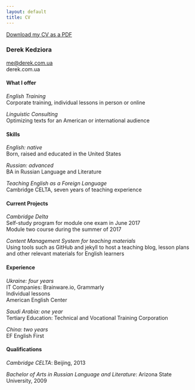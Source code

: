 ```yaml
---
layout: default
title: CV
---
```

[Download my CV as a PDF](derek_cv.pdf)

### Derek Kedziora
me@derek.com.ua  
derek.com.ua  

#### What I offer 
*English Training*  
Corporate training, individual lessons in person or online 
 
*Linguistic Consulting*  
Optimizing texts for an American or international audience  

#### Skills  
*English: native*  
Born, raised and educated in the United States

*Russian: advanced*  
BA in Russian Language and Literature

*Teaching English as a Foreign Language*  
Cambridge CELTA, seven years of teaching experience  

#### Current Projects
*Cambridge Delta*  
Self-study program for module one exam in June 2017  
Module two course during the summer of 2017

*Content Management System for teaching materials*  
Using tools such as GitHub and jekyll to host a teaching blog, lesson plans and other relevant materials for English learners

#### Experience
*Ukraine: four years*  
IT Companies: Brainware.io, Grammarly  
Individual lessons  
American English Center

*Saudi Arabia: one year*  
Tertiary Education: Technical and Vocational Training Corporation

*China: two years*  
EF English First 

#### Qualifications 
*Cambridge CELTA*: Beijing, 2013

*Bachelor of Arts in Russian Language and Literature*: Arizona State University, 2009 
	
